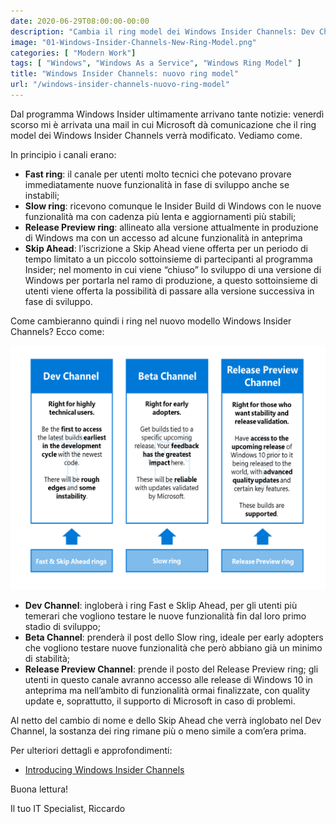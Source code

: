 ```yaml
---
date: 2020-06-29T08:00:00-00:00
description: "Cambia il ring model dei Windows Insider Channels: Dev Channel, Beta Channel, Release Preview Channel i nomi dei nuovi canali."
image: "01-Windows-Insider-Channels-New-Ring-Model.png"
categories: [ "Modern Work"]
tags: [ "Windows", "Windows As a Service", "Windows Ring Model" ]
title: "Windows Insider Channels: nuovo ring model"
url: "/windows-insider-channels-nuovo-ring-model"
---
```

Dal programma Windows Insider ultimamente arrivano tante notizie: venerdì scorso mi è arrivata una mail in cui Microsoft dà comunicazione che il ring model dei Windows Insider Channels verrà modificato. Vediamo come.

In principio i canali erano:
- **Fast ring**: il canale per utenti molto tecnici che potevano provare immediatamente nuove funzionalità in fase di sviluppo anche se instabili;
- **Slow ring**: ricevono comunque le Insider Build di Windows con le nuove funzionalità ma con cadenza più lenta e aggiornamenti più stabili;
- **Release Preview ring**: allineato alla versione attualmente in produzione di Windows ma con un accesso ad alcune funzionalità in anteprima
- **Skip Ahead**: l’iscrizione a Skip Ahead viene offerta per un periodo di tempo limitato a un piccolo sottoinsieme di partecipanti al programma Insider; nel momento in cui viene “chiuso” lo sviluppo di una versione di Windows per portarla nel ramo di produzione, a questo sottoinsieme di utenti viene offerta la possibilità di passare alla versione successiva in fase di sviluppo.

Come cambieranno quindi i ring nel nuovo modello Windows Insider Channels? Ecco come:

![Windows Ring Model](01-Windows-Insider-Channels-New-Ring-Model.png)

- **Dev Channel**: ingloberà i ring Fast e Sklip Ahead, per gli utenti più temerari che vogliono testare le nuove funzionalità fin dal loro primo stadio di sviluppo;
- **Beta Channel**: prenderà il post dello Slow ring, ideale per early adopters che vogliono testare nuove funzionalità che però abbiano già un minimo di stabilità;
- **Release Preview Channel**: prende il posto del Release Preview ring; gli utenti in questo canale avranno accesso alle release di Windows 10 in anteprima ma nell’ambito di funzionalità ormai finalizzate, con quality update e, soprattutto, il supporto di Microsoft in caso di problemi.

Al netto del cambio di nome e dello Skip Ahead che verrà inglobato nel Dev Channel, la sostanza dei ring rimane più o meno simile a com’era prima.

Per ulteriori dettagli e approfondimenti:
- [Introducing Windows Insider Channels](https://blogs.windows.com/windowsexperience/2020/06/15/introducing-windows-insider-channels/)

Buona lettura!

Il tuo IT Specialist, Riccardo